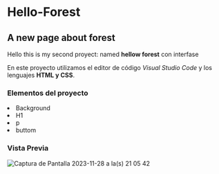 # Hello-Forest
## A new page about forest

Hello this is my second proyect: named **hellow forest** con interfase

En este proyecto utilizamos el editor de código *Visual Studio Code* y los lenguajes **HTML y CSS**.

### Elementos del proyecto
<o1>
  <li>Background</li>
  <li>H1</li>
  <li>p</li>
  <li>buttom</li>
</o1>

### Vista Previa 
![Captura de Pantalla 2023-11-28 a la(s) 21 05 42](https://github.com/Lesstefann1602/Hello-Forest/assets/151890661/c5be798c-ecf7-4a25-bb01-7b62b3801e27)

